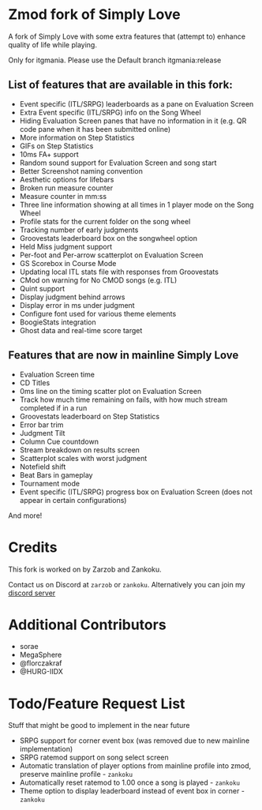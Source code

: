 # Zmod fork of Simply Love

A fork of Simply Love with some extra features that (attempt to) enhance quality of life while playing.

Only for itgmania. Please use the Default branch itgmania:release

## List of features that are available in this fork:

  * Event specific (ITL/SRPG) leaderboards as a pane on Evaluation Screen
  * Extra Event specific (ITL/SRPG) info on the Song Wheel
  * Hiding Evaluation Screen panes that have no information in it (e.g. QR code pane when it has been submitted online)
  * More information on Step Statistics
  * GIFs on Step Statistics
  * 10ms FA+ support
  * Random sound support for Evaluation Screen and song start
  * Better Screenshot naming convention
  * Aesthetic options for lifebars
  * Broken run measure counter
  * Measure counter in mm:ss
  * Three line information showing at all times in 1 player mode on the Song Wheel
  * Profile stats for the current folder on the song wheel
  * Tracking number of early judgments
  * Groovestats leaderboard box on the songwheel option
  * Held Miss judgment support
  * Per-foot and Per-arrow scatterplot on Evaluation Screen
  * GS Scorebox in Course Mode
  * Updating local ITL stats file with responses from Groovestats
  * CMod on warning for No CMOD songs (e.g. ITL)
  * Quint support
  * Display judgment behind arrows
  * Display error in ms under judgment
  * Configure font used for various theme elements
  * BoogieStats integration
  * Ghost data and real-time score target

## Features that are now in mainline Simply Love

  * Evaluation Screen time
  * CD Titles
  * 0ms line on the timing scatter plot on Evaluation Screen
  * Track how much time remaining on fails, with how much stream completed if in a run
  * Groovestats leaderboard on Step Statistics
  * Error bar trim
  * Judgment Tilt
  * Column Cue countdown
  * Stream breakdown on results screen
  * Scatterplot scales with worst judgment
  * Notefield shift
  * Beat Bars in gameplay
  * Tournament mode
  * Event specific (ITL/SRPG) progress box on Evaluation Screen (does not appear in certain configurations)

And more!

# Credits

This fork is worked on by Zarzob and Zankoku.

Contact us on Discord at `zarzob` or `zankoku`. Alternatively you can join my [discord server](https://discord.gg/zarzob)

# Additional Contributors

  * sorae
  * MegaSphere
  * @florczakraf
  * @HURG-IIDX

# Todo/Feature Request List

Stuff that might be good to implement in the near future

* SRPG support for corner event box (was removed due to new mainline implementation)
* SRPG ratemod support on song select screen
* Automatic translation of player options from mainline profile into zmod, preserve mainline profile - `zankoku`
* Automatically reset ratemod to 1.00 once a song is played - `zankoku`
* Theme option to display leaderboard instead of event box in corner - `zankoku`
